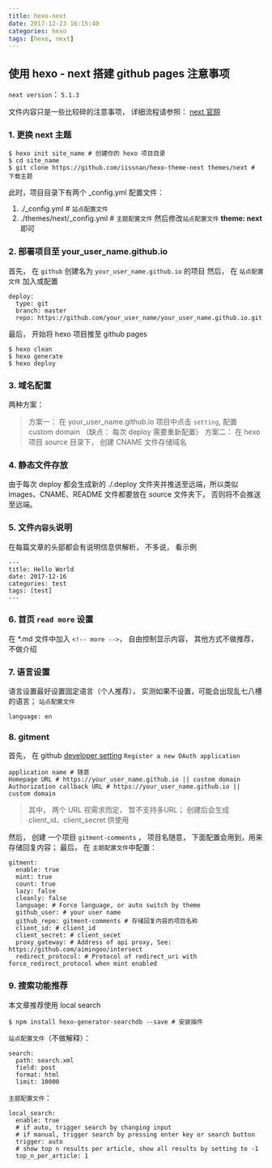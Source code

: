 ```yaml
---
title: hexo-next
date: 2017-12-23 16:15:40
categories: hexo
tags: [hexo, next]
---
```

## 使用 hexo - next 搭建 github pages 注意事项
`next version`： `5.1.3`

文件内容只是一些比较碎的注意事项， 详细流程请参照： [next 官网](http://theme-next.iissnan.com/)
<!-- more -->

### 1. 更换 next 主题

```
$ hexo init site_name # 创建你的 hexo 项目目录
$ cd site_name
$ git clone https://github.com/iissnan/hexo-theme-next themes/next # 下载主题

```
        
此时，项目目录下有两个 _config.yml 配置文件：
1. ./_config.yml                       # `站点配置文件`
2. ./themes/next/_config.yml # `主题配置文件`
然后修改`站点配置文件` **theme: next** 即可

### 2.  部署项目至 your_user_name.github.io
首先， 在 `github` 创建名为 `your_user_name.github.io` 的项目
然后， 在 `站点配置文件` 加入或配置

```
deploy:
  type: git
  branch: master
  repo: https://github.com/your_user_name/your_user_name.github.io.git
```
最后， 开始将 hexo 项目推至 github pages

```
$ hexo clean
$ hexo generate
$ hexo deploy
```

### 3. 域名配置
两种方案：
>方案一： 在 your_user_name.github.io 项目中点击 `setting`, 配置 custom domain （缺点： 每次 deploy 需要重新配置）
>方案二： 在 hexo 项目 source 目录下， 创建 CNAME 文件存储域名

### 4. 静态文件存放
由于每次 deploy 都会生成新的 ./.deploy 文件夹并推送至远端，所以类似 images、CNAME、README 文件都要放在 source 文件夹下， 否则将不会推送至远端。

### 5. 文件`内容头`说明
在每篇文章的头部都会有说明信息供解析， 不多说， 看示例
```
---
title: Hello World
date: 2017-12-16
categories: test
tags: [test]
---
```

### 6. 首页 `read more` 设置
在 *.md 文件中加入 `<!-- more -->`， 自由控制显示内容， 其他方式不做推荐，不做介绍

### 7. 语言设置
语言设置最好设置固定语言（个人推荐）， 实测如果不设置，可能会出现乱七八槽的语言；
`站点配置文件`
```
language: en
```

### 8. gitment
首先， 在 github [developer setting](https://github.com/settings/applications/new)  `Register a new OAuth application`
```
application name # 随意
Homepage URL # https://your_user_name.github.io || custom domain
Authorization callback URL # https://your_user_name.github.io || custom domain
```
>其中， 两个 URL 视需求而定， 暂不支持多URL；
>创建后会生成 client_id、client_secret 供使用

然后， 创建 一个项目 `gitment-comments` ， 项目名随意， 下面配置会用到，用来存储回复内容；
最后， 在 `主题配置文件`中配置：
```
gitment:
  enable: true
  mint: true
  count: true
  lazy: false
  cleanly: false
  language: # Force language, or auto switch by theme
  github_user: # your user name
  github_repo: gitment-comments # 存储回复内容的项目名称
  client_id: # client_id
  client_secret: # client_secet
  proxy_gateway: # Address of api proxy, See: https://github.com/aimingoo/intersect
  redirect_protocol: # Protocol of redirect_uri with force_redirect_protocol when mint enabled
```

### 9. 搜索功能推荐
本文章推荐使用 local search

```
$ npm install hexo-generator-searchdb --save # 安装插件
```
`站点配置文件`（不做解释）：
```
search:
  path: search.xml
  field: post
  format: html
  limit: 10000
```
`主题配置文件`：
```
local_search:
  enable: true
  # if auto, trigger search by changing input
  # if manual, trigger search by pressing enter key or search button
  trigger: auto
  # show top n results per article, show all results by setting to -1
  top_n_per_article: 1
```






